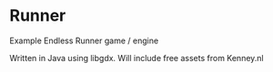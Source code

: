 Runner
======

Example Endless Runner game / engine

Written in Java using libgdx. Will include free assets from Kenney.nl
